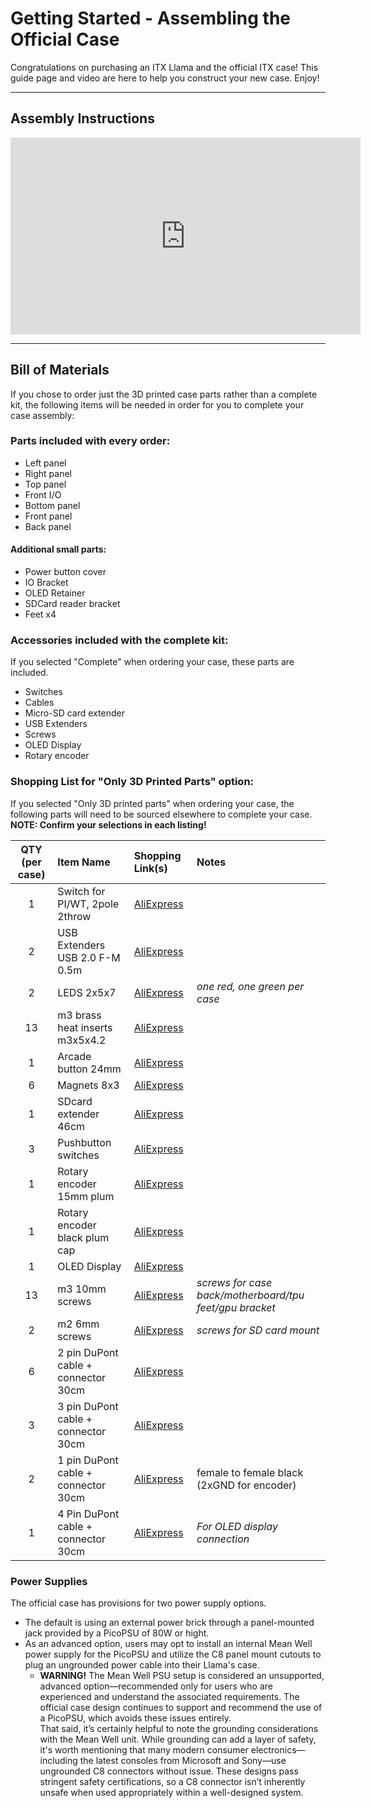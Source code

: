 # Getting Started - Assembling the Official Case

Congratulations on purchasing an ITX Llama and the official ITX case! This guide page and video are here to help you construct your new case. Enjoy!

---

## Assembly Instructions

<iframe width="560" height="315" src="https://www.youtube.com/embed/PY_88_Z4S98?si=26q5dDUQcKfhq5Rr" title="YouTube video player" frameborder="0" allow="accelerometer; autoplay; clipboard-write; encrypted-media; gyroscope; picture-in-picture; web-share" referrerpolicy="strict-origin-when-cross-origin" allowfullscreen></iframe>

---

## Bill of Materials

If you chose to order just the 3D printed case parts rather than a complete kit, the following items will be needed in order for you to complete your case assembly: 

### Parts included with every order:

* Left panel
* Right panel
* Top panel
* Front I/O
* Bottom panel
* Front panel
* Back panel

#### Additional small parts:
* Power button cover
* IO Bracket
* OLED Retainer
* SDCard reader bracket
* Feet x4

### Accessories included with the complete kit: 

If you selected "Complete" when ordering your case, these parts are included.

* Switches
* Cables
* Micro-SD card extender
* USB Extenders
* Screws
* OLED Display
* Rotary encoder

### Shopping List for "Only 3D Printed Parts" option:

If you selected "Only 3D printed parts" when ordering your case, the following parts will need to be sourced elsewhere to complete your case.<br>
**NOTE: Confirm your selections in each listing!**

| QTY (per case)  | Item Name         | Shopping Link(s)                                                    | Notes                         |
| :-------------: | :---------------- | :-----------------------------------------------------------------  | :---------------------------- |
| 1  | Switch for PI/WT, 2pole 2throw | [AliExpress](https://www.aliexpress.com/item/32839181628.html)      | |
| 2  | USB Extenders USB 2.0 F-M 0.5m | [AliExpress](https://www.aliexpress.us/item/3256805261299135.html)  | |
| 2  | LEDS 2x5x7                     | [AliExpress](https://www.aliexpress.com/item/1005004436340818.html) | _one red, one green per case_ |
| 13 | m3 brass heat inserts m3x5x4.2 | [AliExpress](https://www.aliexpress.us/item/3256804442999990.html)  | |
| 1  | Arcade button 24mm             | [AliExpress](https://www.aliexpress.us/item/4000923863812.html)     | |
| 6  | Magnets 8x3                    | [AliExpress](https://www.aliexpress.com/item/1005005632635545.html) | |
| 1  | SDcard extender 46cm           | [AliExpress](https://www.aliexpress.com/item/1005002964656399.html) | |
| 3  | Pushbutton switches            | [AliExpress](https://www.aliexpress.com/item/1005002759466966.html) | |
| 1  | Rotary encoder 15mm plum       | [AliExpress](https://www.aliexpress.us/item/1005005983134515.html)  | |
| 1  | Rotary encoder black plum cap  | [AliExpress](https://www.aliexpress.us/item/3256805796819763.html?gatewayAdapt=4itemAdapt) | |
| 1  | OLED Display                   | [AliExpress](https://www.aliexpress.us/item/1005006351390199.html)  | |
| 13 | m3 10mm screws                 | [AliExpress](https://www.aliexpress.us/item/1005007219475077.html)  | _screws for case back/motherboard/tpu feet/gpu bracket_ |
| 2  | m2 6mm screws                  | [AliExpress](https://www.aliexpress.us/item/1005007219475077.html)  | _screws for SD card mount_ |
| 6  | 2 pin DuPont cable + connector 30cm | [AliExpress](https://www.aliexpress.com/item/32840578827.html) | |
| 3  | 3 pin DuPont cable + connector 30cm | [AliExpress](https://www.aliexpress.com/item/1005002918267300.html) | |
| 2  | 1 pin DuPont cable + connector 30cm | [AliExpress](https://www.aliexpress.com/item/1005008475374431.html) | female to female black (2xGND for encoder) |
| 1  | 4 Pin DuPont cable + connector 30cm | [AliExpress](https://www.aliexpress.com/item/1005006533245708.html) | _For OLED display connection_ |

### Power Supplies

The official case has provisions for two power supply options. 

* The default is using an external power brick through a panel-mounted jack provided by a PicoPSU of 80W or hight. 
* As an advanced option, users may opt to install an internal Mean Well power supply for the PicoPSU and utilize the C8 panel mount cutouts to plug an ungrounded power cable into their Llama's case. 
    * **WARNING!** The Mean Well PSU setup is considered an unsupported, advanced option—recommended only for users who are experienced and understand the associated requirements. The official case design continues to support and recommend the use of a PicoPSU, which avoids these issues entirely. <br>
    That said, it’s certainly helpful to note the grounding considerations with the Mean Well unit. While grounding can add a layer of safety, it's worth mentioning that many modern consumer electronics—including the latest consoles from Microsoft and Sony—use ungrounded C8 connectors without issue. These designs pass stringent safety certifications, so a C8 connector isn’t inherently unsafe when used appropriately within a well-designed system.